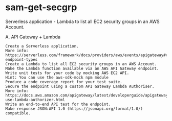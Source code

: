 # sam-get-secgrp
Serverless application - Lambda to list all EC2 security groups in an AWS Account.


A. API Gateway + Lambda

    Create a Serverless application.
    More info: https://serverless.com/framework/docs/providers/aws/events/apigateway#configuring-endpoint-types
    Create a Lambda to list all EC2 security groups in an AWS Account.
    Make the Lambda function available via an AWS API Gateway endpoint.
    Write unit tests for your code by mocking AWS EC2 API.
    Hint: You can use the aws-sdk-mock npm module
    Produce a code coverage report for your test suite.
    Secure the endpoint using a custom API Gateway Lambda Authoriser.
    More info: https://docs.aws.amazon.com/apigateway/latest/developerguide/apigateway-use-lambda-authorizer.html
    Write an end-to-end API test for the endpoint.
    Make response JSON:API 1.0 (https://jsonapi.org/format/1.0/) compatible.

